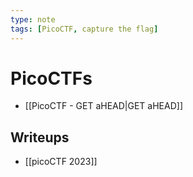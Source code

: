 ```yaml
---
type: note
tags: [PicoCTF, capture the flag]
---
```


# PicoCTFs
- [[PicoCTF - GET aHEAD|GET aHEAD]]
## Writeups
- [[picoCTF 2023]]